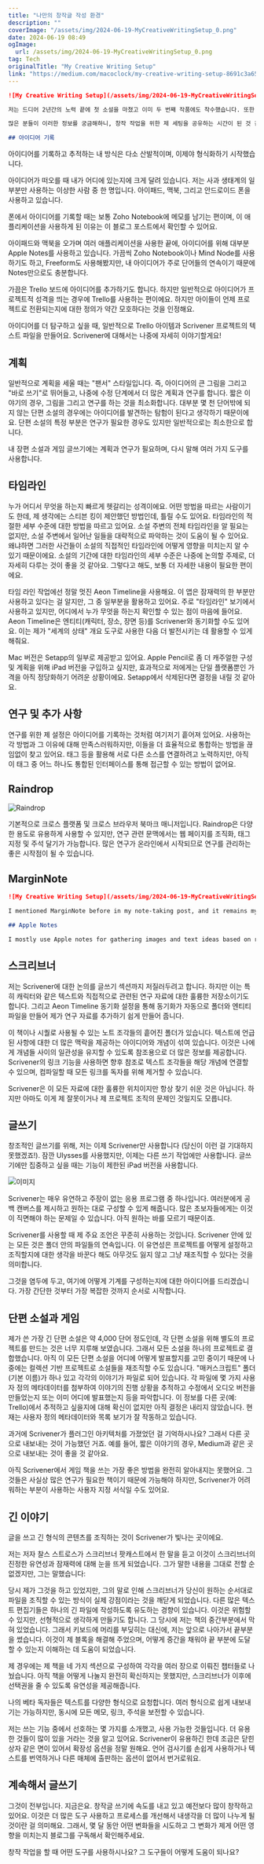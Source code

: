 ```yaml
---
title: "나만의 창작글 작성 환경"
description: ""
coverImage: "/assets/img/2024-06-19-MyCreativeWritingSetup_0.png"
date: 2024-06-19 08:49
ogImage: 
  url: /assets/img/2024-06-19-MyCreativeWritingSetup_0.png
tag: Tech
originalTitle: "My Creative Writing Setup"
link: "https://medium.com/macoclock/my-creative-writing-setup-8691c3a65b3f"
---
```



```markdown
![My Creative Writing Setup](/assets/img/2024-06-19-MyCreativeWritingSetup_0.png)

저는 드디어 2년간의 노력 끝에 첫 소설을 마쳤고 이미 두 번째 작품에도 착수했습니다. 또한 여러 단편 소설을 쓰고 있으며 몇 가지 게임 보조 자료도 천천히 작업 중에 있어요.

많은 분들이 이러한 정보를 궁금해하니, 창작 작업을 위한 제 세팅을 공유하는 시간이 된 것 같아요. "창작 작업"이라고 명시한 이유는 다른 글쓰기 활동을 위한 도구 체인이 따로 있기 때문이에요. 이에 대해 미래 게시물에서 더 읽어보실 수 있어요.

## 아이디어 기록
```

<div class="content-ad"></div>

아이디어를 기록하고 추적하는 내 방식은 다소 산발적이며, 이제야 형식화하기 시작했습니다.

아이디어가 떠오를 때 내가 어디에 있는지에 크게 달려 있습니다. 저는 사과 생태계의 일부분만 사용하는 이상한 사람 중 한 명입니다. 아이패드, 맥북, 그리고 안드로이드 폰을 사용하고 있습니다.

폰에서 아이디어를 기록할 때는 보통 Zoho Notebook에 메모를 남기는 편이며, 이 애플리케이션을 사용하게 된 이유는 이 블로그 포스트에서 확인할 수 있어요.

아이패드와 맥북을 오가며 여러 애플리케이션을 사용한 끝에, 아이디어를 위해 대부분 Apple Notes를 사용하고 있습니다. 가끔씩 Zoho Notebook이나 Mind Node를 사용하기도 하고, Freeform도 사용해봤지만, 내 아이디어가 주로 단어들의 연속이기 때문에 Notes만으로도 충분합니다.

<div class="content-ad"></div>

가끔은 Trello 보드에 아이디어를 추가하기도 합니다. 하지만 일반적으로 아이디어가 프로젝트적 성격을 띄는 경우에 Trello를 사용하는 편이에요. 하지만 아이들이 언제 프로젝트로 전환되는지에 대한 정의가 약간 모호하다는 것을 인정해요.

아이디어를 더 탐구하고 싶을 때, 일반적으로 Trello 아이템과 Scrivener 프로젝트의 텍스트 파일을 만들어요. Scrivener에 대해서는 나중에 자세히 이야기할게요!

## 계획

일반적으로 계획을 세울 때는 "팬서" 스타일입니다. 즉, 아이디어의 큰 그림을 그리고 "바로 쓰기"로 뛰어들고, 나중에 수정 단계에서 더 많은 계획과 연구를 합니다. 짧은 이야기의 경우, 그림을 그리고 연구를 하는 것을 최소화합니다. 대부분 몇 천 단어밖에 되지 않는 단편 소설의 경우에는 아이디어를 발견하는 탐험이 된다고 생각하기 때문이에요. 단편 소설의 특정 부분은 연구가 필요한 경우도 있지만 일반적으로는 최소한으로 합니다.

<div class="content-ad"></div>

내 장편 소설과 게임 글쓰기에는 계획과 연구가 필요하며, 다시 말해 여러 가지 도구를 사용합니다.

## 타임라인

누가 어디서 무엇을 하는지 빠르게 헷갈리는 성격이에요. 어떤 방법을 따르는 사람이기도 한데, 제 생각에는 스티븐 킹이 제안했던 방법인데, 틀릴 수도 있어요. 타임라인의 적절한 세부 수준에 대한 방법을 따르고 있어요. 소설 주변의 전체 타임라인을 알 필요는 없지만, 소설 주변에서 일어난 일들을 대략적으로 파악하는 것이 도움이 될 수 있어요. 왜냐하면 그러한 사건들이 소설의 직접적인 타임라인에 어떻게 영향을 미치는지 알 수 있기 때문이에요. 소설의 기간에 대한 타임라인의 세부 수준은 나중에 논의할 주제로, 더 자세히 다루는 것이 좋을 것 같아요. 그렇다고 해도, 보통 더 자세한 내용이 필요한 편이에요.

<div class="content-ad"></div>

타임 라인 작업에선 정말 멋진 Aeon Timeline을 사용해요. 이 앱은 잠재력의 한 부분만 사용하고 있다는 걸 알지만, 그 중 일부분을 활용하고 있어요. 주로 "타임라인" 보기에서 사용하고 있지만, 어디에서 누가 무엇을 하는지 확인할 수 있는 점이 마음에 들어요. Aeon Timeline은 엔티티(캐릭터, 장소, 장면 등)를 Scrivener와 동기화할 수도 있어요. 이는 제가 "세계의 상태" 개요 도구로 사용한 다음 더 발전시키는 데 활용할 수 있게 해줘요.

Mac 버전은 Setapp의 일부로 제공받고 있어요. Apple Pencil로 좀 더 캐주얼한 구성 및 계획을 위해 iPad 버전을 구입하고 싶지만, 효과적으로 저에게는 단일 플랫폼뿐인 가격을 아직 정당화하기 어려운 상황이에요. Setapp에서 삭제된다면 결정을 내릴 것 같아요.

## 연구 및 추가 사항

연구를 위한 제 설정은 아이디어를 기록하는 것처럼 여기저기 흩어져 있어요. 사용하는 각 방법과 그 이유에 대해 만족스러워하지만, 이들을 더 효율적으로 통합하는 방법을 끊임없이 찾고 있어요. 태그 등을 활용해 서로 다른 소스를 연결하려고 노력하지만, 아직 이 태그 중 어느 하나도 통합된 인터페이스를 통해 접근할 수 있는 방법이 없어요.

<div class="content-ad"></div>

## Raindrop

![Raindrop](/assets/img/2024-06-19-MyCreativeWritingSetup_2.png)

기본적으로 크로스 플랫폼 및 크로스 브라우저 북마크 매니저입니다. Raindrop은 다양한 용도로 유용하게 사용할 수 있지만, 연구 관련 문맥에서는 웹 페이지를 조직화, 태그 지정 및 주석 달기가 가능합니다. 많은 연구가 온라인에서 시작되므로 연구를 관리하는 좋은 시작점이 될 수 있습니다.

## MarginNote

<div class="content-ad"></div>

```markdown
![My Creative Writing Setup](/assets/img/2024-06-19-MyCreativeWritingSetup_3.png)

I mentioned MarginNote before in my note-taking post, and it remains my main way of taking notes on PDFs and ePubs. It also lets you then collate notes from multiple documents into large mind maps for further exploration of connected ideas.

## Apple Notes

I mostly use Apple notes for gathering images and text ideas based on research. For examples, images acquired from The State Library of Victoria for my second novel. The in-built image annotation features of macOS also means I can scrawl ideas on those images. It’s still a bit of a miscellaneous dumping ground for research, but the integration with the rest of macOS means it’s easy to get content in and out.
```

<div class="content-ad"></div>

## 스크리브너

저는 Scrivener에 대한 논의를 글쓰기 섹션까지 저질러두려고 합니다. 하지만 이는 특히 캐릭터와 같은 텍스트와 직접적으로 관련된 연구 자료에 대한 훌륭한 저장소이기도 합니다. 그리고 Aeon Timeline 동기화 설정을 통해 동기화가 자동으로 폴더와 엔티티 파일을 만들어 제가 연구 자료를 추가하기 쉽게 만들어 줍니다.

이 책이나 시퀄로 사용될 수 있는 노트 조각들의 흩어진 폴더가 있습니다. 텍스트에 언급된 사항에 대한 더 많은 맥락을 제공하는 아이디어와 개념이 섞여 있습니다. 이것은 나에게 개념들 사이의 일관성을 유지할 수 있도록 참조용으로 더 많은 정보를 제공합니다. Scrivener의 링크 기능을 사용하면 향후 참조로 텍스트 조각들을 해당 개념에 연결할 수 있으며, 컴파일할 때 모든 링크를 독자를 위해 제거할 수 있습니다.

Scrivener은 이 모든 자료에 대한 훌륭한 위치이지만 항상 찾기 쉬운 것은 아닙니다. 하지만 아마도 이게 제 잘못이거나 제 프로젝트 조직의 문제인 것일지도 모릅니다.

<div class="content-ad"></div>

## 글쓰기

창조적인 글쓰기를 위해, 저는 이제 Scrivener만 사용합니다 (당신이 이런 걸 기대하지 못했겠죠!). 잠깐 Ulysses를 사용했지만, 이제는 다른 쓰기 작업에만 사용합니다. 글쓰기에만 집중하고 싶을 때는 기능이 제한된 iPad 버전을 사용합니다.

![이미지](/assets/img/2024-06-19-MyCreativeWritingSetup_4.png)

Scrivener는 매우 유연하고 주장이 없는 응용 프로그램 중 하나입니다. 여러분에게 공백 캔버스를 제시하고 원하는 대로 구성할 수 있게 해줍니다. 많은 초보자들에게는 이것이 직면해야 하는 문제일 수 있습니다. 아직 원하는 바를 모르기 때문이죠.

<div class="content-ad"></div>

Scrivener를 사용할 때 제 주요 조언은 꾸준히 사용하는 것입니다. Scrivener 안에 있는 모든 것은 폴더 안의 파일들의 연속입니다. 이 유연성은 프로젝트를 어떻게 설정하고 조직할지에 대한 생각을 바꾼다 해도 아무것도 잃지 않고 그냥 재조직할 수 있다는 것을 의미합니다.

그것을 염두에 두고, 여기에 어떻게 기계를 구성하는지에 대한 아이디어를 드리겠습니다. 가장 간단한 것부터 가장 복잡한 것까지 순서로 시작합니다.

## 단편 소설과 게임

제가 쓴 가장 긴 단편 소설은 약 4,000 단어 정도인데, 각 단편 소설을 위해 별도의 프로젝트를 만드는 것은 너무 지루해 보였습니다. 그래서 모든 소설을 하나의 프로젝트로 결합했습니다. 아직 이 모든 단편 소설을 어디에 어떻게 발표할지를 고민 중이기 때문에 나중에는 컬렉션 기반 프로젝트로 소설들을 재조직할 수도 있습니다. "매커스크립트" 폴더(기본 이름)가 하나 있고 각각의 이야기가 파일로 되어 있습니다. 각 파일에 몇 가지 사용자 정의 메타데이터를 첨부하여 이야기의 진행 상황을 추적하고 수정에서 오디오 버전을 만들었는지 또는 이미 어디에 발표했는지 등을 파악합니다. 이 정보를 다른 곳(예: Trello)에서 추적하고 싶을지에 대해 확신이 없지만 아직 결정은 내리지 않았습니다. 현재는 사용자 정의 메타데이터와 목록 보기가 잘 작동하고 있습니다.

<div class="content-ad"></div>

과거에 Scrivener가 플러그인 아키텍처를 가졌었던 걸 기억하시나요? 그래서 다른 곳으로 내보내는 것이 가능했던 거죠. 예를 들어, 짧은 이야기의 경우, Medium과 같은 곳으로 내보내는 것이 좋을 것 같아요.

아직 Scrivener에서 게임 책을 쓰는 가장 좋은 방법을 완전히 알아내지는 못했어요. 그것들은 사실상 많은 연구가 필요한 책이기 때문에 가능해야 하지만, Scrivener가 어려워하는 부분이 사용하는 사용자 지정 서식일 수도 있어요.

## 긴 이야기

글을 쓰고 긴 형식의 콘텐츠를 조직하는 것이 Scrivener가 빛나는 곳이에요.

<div class="content-ad"></div>

저는 저자 찰스 스트로스가 스크리브너 팟캐스트에서 한 말을 듣고 이것이 스크리브너의 진정한 유연성과 잠재력에 대해 눈을 뜨게 되었습니다. 그가 말한 내용을 그대로 전할 순 없겠지만, 그는 말했습니다:

당시 제가 그것을 하고 있었지만, 그의 말로 인해 스크리브너가 당신이 원하는 순서대로 파일을 조직할 수 있는 방식이 실제 강점이라는 것을 깨닫게 되었습니다. 다른 많은 텍스트 편집기들은 하나의 긴 파일에 작성하도록 유도하는 경향이 있습니다. 이것은 위험할 수 있지만, 선형적으로 생각하게 만들기도 합니다. 그 당시에 저는 책의 중간부분에서 막혀 있었습니다. 그래서 키보드에 머리를 부딪히는 대신에, 저는 앞으로 나아가서 끝부분을 썼습니다. 이것이 제 블록을 해결해 주었으며, 어떻게 중간을 채워야 끝 부분에 도달할 수 있는지 이해하는 데 도움이 되었습니다.

제 경우에는 제 책을 네 가지 섹션으로 구성하여 각각을 여러 장으로 이뤄진 챕터들로 나눴습니다. 아직 책을 어떻게 나눌지 완전히 확신하지는 못했지만, 스크리브너가 이후에 선택권을 줄 수 있도록 유연성을 제공해줍니다.

나의 베타 독자들은 텍스트를 다양한 형식으로 요청합니다. 여러 형식으로 쉽게 내보내기는 가능하지만, 동시에 모든 메모, 링크, 주석을 보전할 수 있습니다.

<div class="content-ad"></div>

저는 쓰는 기능 중에서 선호하는 몇 가지를 소개했고, 사용 가능한 것들입니다. 더 유용한 것들이 많이 있을 거라는 것을 알고 있어요. Scrivener이 유용하긴 한데 조금은 닫힌 상자 같은 면이 있어서 확장성 옵션을 정말 원해요. 언어 검사기를 손쉽게 사용하거나 텍스트를 번역하거나 다른 매체에 출판하는 옵션이 없어서 번거로워요.

## 계속해서 글쓰기

그것이 전부입니다. 지금은요. 창작글 쓰기에 속도를 내고 있고 예전보다 많이 창작하고 있어요. 이것은 더 많은 도구 사용하고 프로세스를 개선해서 내생각을 더 많이 나누게 될 것이란 걸 의미해요. 그래서, 몇 달 동안 어떤 변화들을 시도하고 그 변화가 제게 어떤 영향을 미치는지 블로그를 구독해서 확인해주세요.

<div class="content-ad"></div>

창작 작업을 할 때 어떤 도구를 사용하시나요? 그 도구들이 어떻게 도움이 되나요?